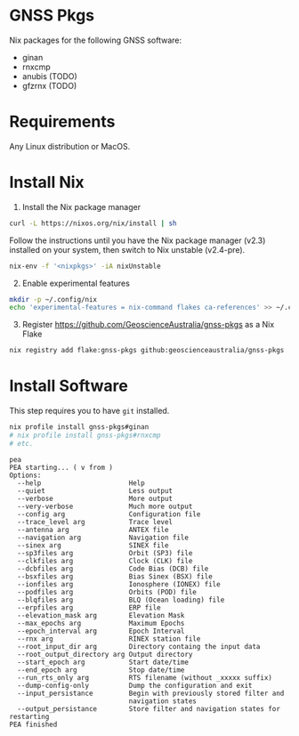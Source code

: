 # GNSS Pkgs

Nix packages for the following GNSS software:

* ginan
* rnxcmp
* anubis (TODO)
* gfzrnx (TODO)

# Requirements

Any Linux distribution or MacOS.

# Install Nix

1. Install the Nix package manager

```bash
curl -L https://nixos.org/nix/install | sh
```

Follow the instructions until you have the Nix package manager (v2.3) installed on
your system, then switch to Nix unstable (v2.4-pre).

```bash
nix-env -f '<nixpkgs>' -iA nixUnstable
```

2. Enable experimental features

```bash
mkdir -p ~/.config/nix
echo 'experimental-features = nix-command flakes ca-references' >> ~/.config/nix/nix.conf
```

3. Register https://github.com/GeoscienceAustralia/gnss-pkgs as a Nix Flake

```bash
nix registry add flake:gnss-pkgs github:geoscienceaustralia/gnss-pkgs
```

# Install Software 

This step requires you to have `git` installed.

```bash
nix profile install gnss-pkgs#ginan
# nix profile install gnss-pkgs#rnxcmp
# etc.
```

```
pea
PEA starting... ( v from )
Options:
  --help                      Help
  --quiet                     Less output
  --verbose                   More output
  --very-verbose              Much more output
  --config arg                Configuration file
  --trace_level arg           Trace level
  --antenna arg               ANTEX file
  --navigation arg            Navigation file
  --sinex arg                 SINEX file
  --sp3files arg              Orbit (SP3) file
  --clkfiles arg              Clock (CLK) file
  --dcbfiles arg              Code Bias (DCB) file
  --bsxfiles arg              Bias Sinex (BSX) file
  --ionfiles arg              Ionosphere (IONEX) file
  --podfiles arg              Orbits (POD) file
  --blqfiles arg              BLQ (Ocean loading) file
  --erpfiles arg              ERP file
  --elevation_mask arg        Elevation Mask
  --max_epochs arg            Maximum Epochs
  --epoch_interval arg        Epoch Interval
  --rnx arg                   RINEX station file
  --root_input_dir arg        Directory containg the input data
  --root_output_directory arg Output directory
  --start_epoch arg           Start date/time
  --end_epoch arg             Stop date/time
  --run_rts_only arg          RTS filename (without _xxxxx suffix)
  --dump-config-only          Dump the configuration and exit
  --input_persistance         Begin with previously stored filter and
                              navigation states
  --output_persistance        Store filter and navigation states for restarting
PEA finished
```
